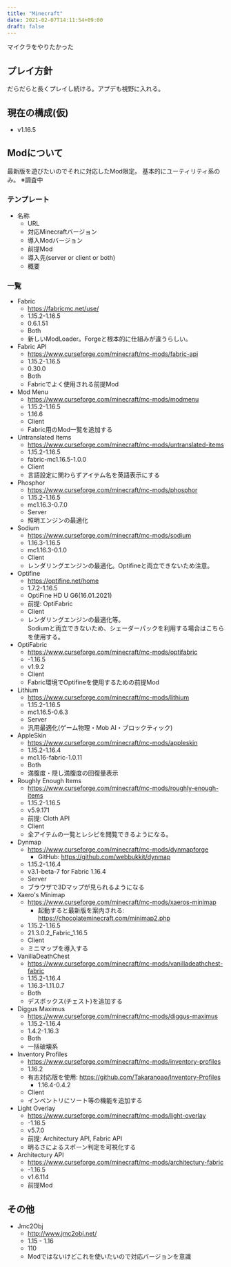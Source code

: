 ```yaml
---
title: "Minecraft"
date: 2021-02-07T14:11:54+09:00
draft: false
---
```


マイクラをやりたかった

## プレイ方針
だらだらと長くプレイし続ける。アプデも視野に入れる。

## 現在の構成(仮)
* v1.16.5

## Modについて
最新版を遊びたいのでそれに対応したMod限定。
基本的にユーティリティ系のみ。
※調査中

### テンプレート
* 名称
  * URL
  * 対応Minecraftバージョン
  * 導入Modバージョン
  * 前提Mod
  * 導入先(server or client or both)
  * 概要

### 一覧
* Fabric
  * https://fabricmc.net/use/
  * 1.15.2-1.16.5
  * 0.6.1.51
  * Both
  * 新しいModLoader。Forgeと根本的に仕組みが違うらしい。
* Fabric API
  * https://www.curseforge.com/minecraft/mc-mods/fabric-api
  * 1.15.2-1.16.5
  * 0.30.0
  * Both
  * Fabricでよく使用される前提Mod
* Mod Menu
  * https://www.curseforge.com/minecraft/mc-mods/modmenu
  * 1.15.2-1.16.5
  * 1.16.6
  * Client
  * Fabric用のMod一覧を追加する
* Untranslated Items
  * https://www.curseforge.com/minecraft/mc-mods/untranslated-items
  * 1.15.2-1.16.5
  * fabric-mc1.16.5-1.0.0
  * Client
  * 言語設定に関わらずアイテム名を英語表示にする
* Phosphor
  * https://www.curseforge.com/minecraft/mc-mods/phosphor
  * 1.15.2-1.16.5
  * mc1.16.3-0.7.0
  * Server
  * 照明エンジンの最適化
* Sodium
  * https://www.curseforge.com/minecraft/mc-mods/sodium
  * 1.16.3-1.16.5
  * mc1.16.3-0.1.0
  * Client
  * レンダリングエンジンの最適化。Optifineと両立できないため注意。
* Optifine
  * https://optifine.net/home
  * 1.7.2-1.16.5
  * OptiFine HD U G6(16.01.2021)
  * 前提: OptiFabric
  * Client
  * レンダリングエンジンの最適化等。  
    Sodiumと両立できないため、シェーダーパックを利用する場合はこちらを使用する。
* OptiFabric
  * https://www.curseforge.com/minecraft/mc-mods/optifabric
  * -1.16.5
  * v1.9.2
  * Client
  * Fabric環境でOptifineを使用するための前提Mod
* Lithium
  * https://www.curseforge.com/minecraft/mc-mods/lithium
  * 1.15.2-1.16.5
  * mc1.16.5-0.6.3
  * Server
  * 汎用最適化(ゲーム物理・Mob AI・ブロックティック)
* AppleSkin
  * https://www.curseforge.com/minecraft/mc-mods/appleskin
  * 1.15.2-1.16.4
  * mc1.16-fabric-1.0.11
  * Both
  * 満腹度・隠し満腹度の回復量表示
* Roughly Enough Items
  * https://www.curseforge.com/minecraft/mc-mods/roughly-enough-items
  * 1.15.2-1.16.5
  * v5.9.171
  * 前提: Cloth API
  * Client
  * 全アイテムの一覧とレシピを閲覧できるようになる。
* Dynmap
  * https://www.curseforge.com/minecraft/mc-mods/dynmapforge
    * GitHub: https://github.com/webbukkit/dynmap
  * 1.15.2-1.16.4
  * v3.1-beta-7 for Fabric 1.16.4
  * Server
  * ブラウザで3Dマップが見られるようになる
* Xaero's Minimap
  * https://www.curseforge.com/minecraft/mc-mods/xaeros-minimap
    * 起動すると最新版を案内される: https://chocolateminecraft.com/minimap2.php
  * 1.15.2-1.16.5
  * 21.3.0.2_Fabric_1.16.5
  * Client
  * ミニマップを導入する
* VanillaDeathChest
  * https://www.curseforge.com/minecraft/mc-mods/vanilladeathchest-fabric
  * 1.15.2-1.16.4
  * 1.16.3-1.11.0.7
  * Both
  * デスボックス(チェスト)を追加する
* Diggus Maximus
  * https://www.curseforge.com/minecraft/mc-mods/diggus-maximus
  * 1.15.2-1.16.4
  * 1.4.2-1.16.3
  * Both
  * 一括破壊系
* Inventory Profiles
  * https://www.curseforge.com/minecraft/mc-mods/inventory-profiles
  * 1.16.2
  * 有志対応版を使用: https://github.com/Takaranoao/Inventory-Profiles
    * 1.16.4-0.4.2
  * Client
  * インベントリにソート等の機能を追加する
* Light Overlay
  * https://www.curseforge.com/minecraft/mc-mods/light-overlay
  * -1.16.5
  * v5.7.0
  * 前提: Architectury API, Fabric API
  * 明るさによるスポーン判定を可視化する
* Architectury API
  * https://www.curseforge.com/minecraft/mc-mods/architectury-fabric
  * -1.16.5
  * v1.6.114
  * 前提Mod

## その他
* Jmc2Obj
  * http://www.jmc2obj.net/
  * 1.15 - 1.16
  * 110
  * Modではないけどこれを使いたいので対応バージョンを意識
